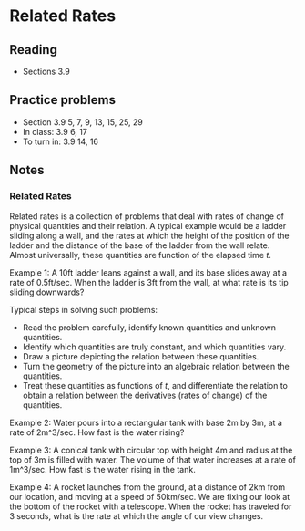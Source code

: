 # Related Rates

## Reading

- Sections 3.9

## Practice problems

- Section 3.9 5, 7, 9, 13, 15, 25, 29
- In class: 3.9 6, 17
- To turn in: 3.9 14, 16

## Notes

### Related Rates

Related rates is a collection of problems that deal with rates of change of physical quantities and their relation. A typical example would be a ladder sliding along a wall, and the rates at which the height of the position of the ladder and the distance of the base of the ladder from the wall relate. Almost universally, these quantities are function of the elapsed time $t$.

Example 1: A 10ft ladder leans against a wall, and its base slides away at a rate of 0.5ft/sec. When the ladder is 3ft from the wall, at what rate is its tip sliding downwards?

Typical steps in solving such problems:

- Read the problem carefully, identify known quantities and unknown quantities.
- Identify which quantities are truly constant, and which quantities vary.
- Draw a picture depicting the relation between these quantities.
- Turn the geometry of the picture into an algebraic relation between the quantities.
- Treat these quantities as functions of $t$, and differentiate the relation to obtain a relation between the derivatives (rates of change) of the quantities.

Example 2: Water pours into a rectangular tank with base 2m by 3m, at a rate of 2m^3/sec. How fast is the water rising?

Example 3: A conical tank with circular top with height 4m and radius at the top of 3m is filled with water. The volume of that water increases at a rate of 1m^3/sec. How fast is the water rising in the tank.

Example 4: A rocket launches from the ground, at a distance of 2km from our location, and moving at a speed of 50km/sec. We are fixing our look at the bottom of the rocket with a telescope. When the rocket has traveled for 3 seconds, what is the rate at which the angle of our view changes.
